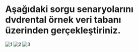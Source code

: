 # Aşağıdaki sorgu senaryolarını dvdrental örnek veri tabanı üzerinden gerçekleştiriniz.
![1](https://user-images.githubusercontent.com/89224500/156418761-0a9f2266-b90e-48a3-b259-8fb63a812f94.png)
![2](https://user-images.githubusercontent.com/89224500/156418767-d66ae7df-1486-4519-bc9b-e0ac7a23a1dc.png)
![3](https://user-images.githubusercontent.com/89224500/156418772-217efc18-96a5-459e-a465-663caac52de6.png)
